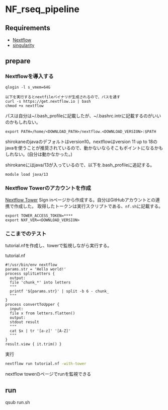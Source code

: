 # NF_rseq_pipeline 

## Requirements
- [Nextflow](https://www.nextflow.io/)
- [singularity](https://docs.sylabs.io/guides/3.0/user-guide/installation.html)

## prepare

### Nextflowを導入する
```
qlogin -l s_vmem=64G

以下を実⾏するとnextfileバイナリが⽣成されるので、パスを通す
curl -s https://get.nextflow.io | bash
chmod +x nextflow
```

パスは自分は~/.bash_profileに記載したが、~/.bashrc.intrに記載するのがいいのかもしれない。
```
export PATH=/home/<DOWNLOAD_PATH>/nextflow.<DOWNLOAD_VERSION>:$PATH
```

shirokaneのjavaのデフォルトはversion10。nextflowはversion 11 up to 18のjavaを使うことが推奨されているので、動かないならそこもポイントになるかもしれない。(自分は動かなかった。)

shirokaneにはjava/13が入っているので、以下を.bash_profileに追記する。
```
module load java/13
```

### Nextflow Towerのアカウントを作成
[Nextflow Tower](https://help.tower.nf/22.2/getting-started/usage/)
Sign inページから作成する。自分はGitHubアカウントとの連携で作成した。
取得したトークンは実行スクリプトである、`nf.sh`に記載する。

```
export TOWER_ACCESS_TOKEN=****
export NXF_VER=<DOWNLOAD_VERSION>
```

### ここまでのテスト

tutorial.nfを作成し、towerで監視しながら実行する。

tutorial.nf

```nextfloew
#!/usr/bin/env nextflow
params.str = 'Hello world!'
process splitLetters {
  output:
  file 'chunk_*' into letters
  """
  printf '${params.str}' | split -b 6 - chunk_
  """
}
process convertToUpper {
  input:
  file x from letters.flatten()
  output:
  stdout result
  """
  cat $x | tr '[a-z]' '[A-Z]'
  """
}
result.view { it.trim() }
```

実行

```bash
nextflow run tutorial.nf -with-tower
```

nextflow towerのページでrunを監視できる

## run
qsub run.sh

